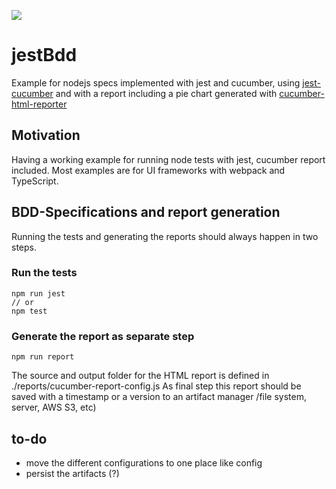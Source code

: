 ![](https://github.com/yellowbrickc/jestBdd/workflows/Node%20CI/badge.svg)

# jestBdd
Example for nodejs specs implemented with jest and cucumber, using [jest-cucumber](https://github.com/bencompton/jest-cucumber) 
and with a report including a pie chart generated with [cucumber-html-reporter](https://github.com/gkushang/cucumber-html-reporter)

## Motivation
Having a working example for running node tests with jest, cucumber report included. Most examples are for UI frameworks with webpack and TypeScript.

## BDD-Specifications and report generation
Running the tests and generating the reports should always happen in two steps.

### Run the tests
```shell script
npm run jest
// or
npm test
```
### Generate the report as separate step
```shell script
npm run report
```

The source and output folder for the HTML report is defined in ./reports/cucumber-report-config.js
As final step this report should be saved with a timestamp or a version to an artifact manager /file system, server, AWS S3, etc)

## to-do
- move the different configurations to one place like config
- persist the artifacts (?)
